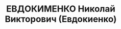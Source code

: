 ---
title: ЕВДОКИМЕНКО Николай Викторович (Евдокиенко)
description: '1906 р., м. Катеринослав, українець, з робітників, чл. ВКП(б), заступник
  начальника політвідділу Сталінської залізниці.

  01.11.1937 р.звинувачений у належності до к/рев. організації, ув''язнений до ВТТ
  на 10 р.

  Реабілітований 11.04.1956 р.'
---